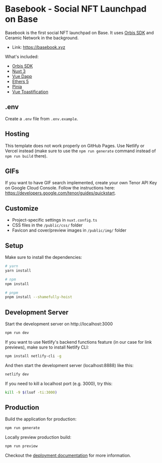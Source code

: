 # Basebook - Social NFT Launchpad on Base

Basebook is the first social NFT launchpad on Base. It uses [Orbis SDK](https://github.com/OrbisWeb3/orbis-sdk) and Ceramic Network in the background.

- Link: https://basebook.xyz 

What's included:

- [Orbis SDK](https://github.com/OrbisWeb3/orbis-sdk)
- [Nuxt 3](https://v3.nuxtjs.org/)
- [Vue Dapp](https://vue-dapp-docs.netlify.app/)
- [Ethers 5](https://ethers.org/)
- [Pinia](https://pinia.vuejs.org/)
- [Vue Toastification](https://github.com/Maronato/vue-toastification/tree/next)

## .env

Create a `.env` file from `.env.example`.

## Hosting

This template does not work properly on GitHub Pages. Use Netlify or Vercel instead (make sure to use the `npm run generate` command instead of `npm run build` there).

## GIFs

If you want to have GIF search implemented, create your own Tenor API Key on Google Cloud Console. Follow the instructions here: https://developers.google.com/tenor/guides/quickstart. 

## Customize

- Project-specific settings in `nuxt.config.ts`
- CSS files in the `/public/css/` folder
- Favicon and cover/preview images in `/public/img/` folder

## Setup

Make sure to install the dependencies:

```bash
# yarn
yarn install

# npm
npm install

# pnpm
pnpm install --shamefully-hoist
```

## Development Server

Start the development server on http://localhost:3000

```bash
npm run dev
```

If you want to use Netlify's backend functions feature (in our case for link previews), make sure to install Netlify CLI:

```bash
npm install netlify-cli -g
```

And then start the development server (localhost:8888) like this:

```bash
netlify dev
```

If you need to kill a localhost port (e.g. 3000), try this:

```bash
kill -9 $(lsof -ti:3000)
```

## Production

Build the application for production:

```bash
npm run generate
```

Locally preview production build:

```bash
npm run preview
```

Checkout the [deployment documentation](https://v3.nuxtjs.org/guide/deploy/presets) for more information.

